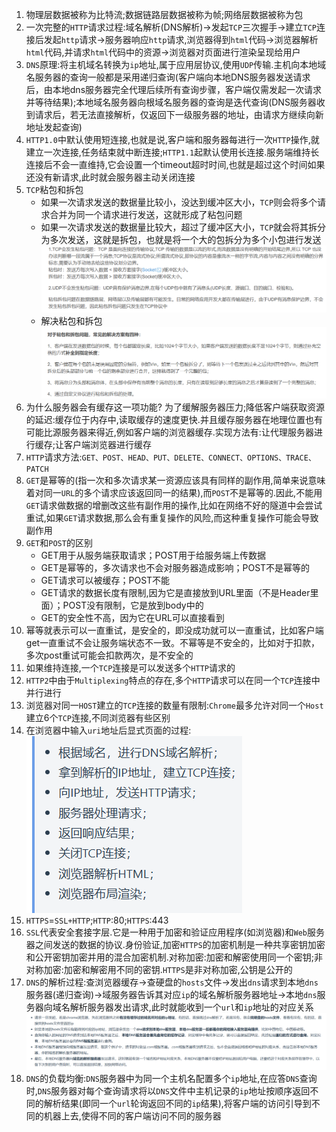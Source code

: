 1. 物理层数据被称为比特流;数据链路层数据被称为帧;网络层数据被称为包
2. 一次完整的`HTTP`请求过程:域名解析(DNS解析)->发起`TCP`三次握手->建立`TCP`连接后发起`http`请求->服务器响应`http`请求,浏览器得到`html`代码->浏览器解析`html`代码,并请求`html`代码中的资源->浏览器对页面进行渲染呈现给用户
3. `DNS`原理:将主机域名转换为`ip`地址,属于应用层协议,使用`UDP`传输.主机向本地域名服务器的查询一般都是采用递归查询(客户端向本地DNS服务器发送请求后，由本地dns服务器完全代理后续所有查询步骤，客户端仅需发起一次请求并等待结果);本地域名服务器向根域名服务器的查询是迭代查询(DNS服务器收到请求后，若无法直接解析，仅返回下一级服务器的地址，由请求方继续向新地址发起查询)
4. `HTTP1.0`中默认使用短连接,也就是说,客户端和服务器每进行一次`HTTP`操作,就建立一次连接,任务结束就中断连接;`HTTP1.1`起默认使用长连接.服务端维持长连接后不会一直维持,它会设置一个timeout超时时间,也就是超过这个时间如果还没有新请求,此时就会服务器主动关闭连接
5. `TCP`粘包和拆包
   * 如果一次请求发送的数据量比较小，没达到缓冲区大小，`TCP`则会将多个请求合并为同一个请求进行发送，这就形成了粘包问题 
   * 如果一次请求发送的数据量比较大，超过了缓冲区大小，`TCP`就会将其拆分为多次发送，这就是拆包，也就是将一个大的包拆分为多个小包进行发送
   ![](../markdown图像集/2025-03-12-13-11-22.png) 
   * 解决粘包和拆包
   ![](../markdown图像集/2025-03-12-13-38-03.png) 
6. 为什么服务器会有缓存这一项功能?
   为了缓解服务器压力;降低客户端获取资源的延迟:缓存位于内存中,读取缓存的速度更快.并且缓存服务器在地理位置也有可能比源服务器来得近,例如客户端的浏览器缓存.实现方法有:让代理服务器进行缓存;让客户端浏览器进行缓存
7. `HTTP`请求方法:`GET、POST、HEAD、PUT、DELETE、CONNECT、OPTIONS、TRACE、PATCH` 
8. `GET`是幂等的(指一次和多次请求某一资源应该具有同样的副作用,简单来说意味着对同一`URL`的多个请求应该返回同一的结果),而`POST`不是幂等的.因此,不能用`GET`请求做数据的增删改这些有副作用的操作,比如在网络不好的隧道中会尝试重试,如果`GET`请求数据,那么会有重复操作的风险,而这种重复操作可能会导致副作用
9. `GET`和`POST`的区别
    * GET用于从服务端获取请求；POST用于给服务端上传数据
    * GET是幂等的，多次请求也不会对服务器造成影响；POST不是幂等的
    * GET请求可以被缓存；POST不能
    * GET请求的数据长度有限制,因为它是直接放到URL里面（不是Header里面）；POST没有限制，它是放到body中的
    * GET的安全性不高，因为它在URL可以直接看到
10. 幂等就表示可以一直重试，是安全的，即没成功就可以一直重试，比如客户端get一直重试不会让服务端状态不一致。不幂等是不安全的，比如对于扣款，多次post重试可能会扣款两次，是不安全的
11. 如果维持连接,一个`TCP`连接是可以发送多个`HTTP`请求的
12. `HTTP2`中由于`Multiplexing`特点的存在,多个`HTTP`请求可以在同一个`TCP`连接中并行进行
13. 浏览器对同一`HOST`建立的`TCP`连接的数量有限制:`Chrome`最多允许对同一个`Host`建立6个`TCP`连接,不同浏览器有些区别
14. 在浏览器中输入`uri`地址后显式页面的过程:
    ![](../markdown图像集/2025-03-12-22-50-33.png)
15. `HTTPS`=`SSL+HTTP`;`HTTP`:80;`HTTPS`:443
16. `SSL`代表安全套接字层.它是一种用于加密和验证应用程序(如浏览器)和`Web`服务器之间发送的数据的协议.身份验证,加密`HTTPS`的加密机制是一种共享密钥加密和公开密钥加密并用的混合加密机制.对称加密:加密和解密使用同一个密钥;非对称加密:加密和解密用不同的密钥.`HTTPS`是非对称加密,公钥是公开的
17. `DNS`的解析过程:查浏览器缓存->查硬盘的`hosts`文件->发出`dns`请求到本地`dns`服务器(递归查询)->域服务器告诉其对应`ip`的域名解析服务器地址->本地`dns`服务器向域名解析服务器发出请求,此时就能收到一个`url`和`ip`地址的对应关系
    ![](../markdown图像集/2025-03-13-12-21-57.png)
18. `DNS`的负载均衡:`DNS`服务器中为同一个主机名配置多个`ip`地址,在应答`DNS`查询时,`DNS`服务器对每个查询请求将以`DNS`文件中主机记录的`ip`地址按顺序返回不同的解析结果(即同一个`url`轮询返回不同的`ip`结果),将客户端的访问引导到不同的机器上去,使得不同的客户端访问不同的服务器